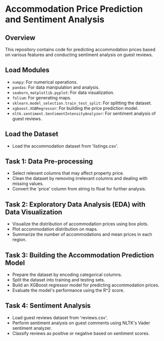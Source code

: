 # Accommodation Price Prediction and Sentiment Analysis

## Overview
This repository contains code for predicting accommodation prices based on various features and conducting sentiment analysis on guest reviews.

## Load Modules
- `numpy`: For numerical operations.
- `pandas`: For data manipulation and analysis.
- `seaborn`, `matplotlib.pyplot`: For data visualization.
- `folium`: For generating maps.
- `sklearn.model_selection.train_test_split`: For splitting the dataset.
- `xgboost.XGBRegressor`: For building the price prediction model.
- `nltk.sentiment.SentimentIntensityAnalyzer`: For sentiment analysis of guest reviews.

## Load the Dataset
- Load the accommodation dataset from 'listings.csv'.

## Task 1: Data Pre-processing
- Select relevant columns that may affect property price.
- Clean the dataset by removing irrelevant columns and dealing with missing values.
- Convert the 'price' column from string to float for further analysis.

## Task 2: Exploratory Data Analysis (EDA) with Data Visualization
- Visualize the distribution of accommodation prices using box plots.
- Plot accommodation distribution on maps.
- Summarize the number of accommodations and mean prices in each region.

## Task 3: Building the Accommodation Prediction Model
- Prepare the dataset by encoding categorical columns.
- Split the dataset into training and testing sets.
- Build an XGBoost regressor model for predicting accommodation prices.
- Evaluate the model's performance using the R^2 score.

## Task 4: Sentiment Analysis
- Load guest reviews dataset from 'reviews.csv'.
- Perform sentiment analysis on guest comments using NLTK's Vader sentiment analyzer.
- Classify reviews as positive or negative based on sentiment scores.


